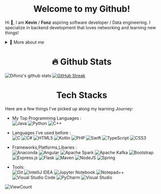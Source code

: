 <h1 align="center"> Welcome to my Github! </h1>
<p align="center">
  
 Hi 👋, I am **Kevin** / **Fonz** aspiring software developer / Data engineering. I specialize in backend development that loves networking and learning new things!
</p>

<details>
  <summary>🧑 More about me</summary>

- 🔭 I’m currently on a journey to becoming a **software developer** / **Data engineer!**
- 🌱 I’m currently learning **everything I can!**

</details>

<h1 align = "center">🔥 Github Stats </h1> 
<p align="center">
  
![Difonz's github stats](https://github-readme-stats.vercel.app/api?username=difonz&show_icons=true&theme=dark&title_color=40826D&text_color=FFFFFF&icon_color=40826D&border_color=FFFFFF&bg_color=000000) 
[![GitHub Streak](https://streak-stats.demolab.com?user=difonz&theme=dark&background=000000&border=FFFFFF&ring=40826D&stroke=40826D&fire=B32424&currStreakNum=B32424&sideNums=40826D&currStreakLabel=40826D&sideLabels=40826D&dates=EBEBEB&excludeDaysLabel=EBEBEB)](https://git.io/streak-stats)

</p>


<h1 align="center">Tech Stacks</h1>


<p align="left">
Here are a few things I've picked up along my learning Journey:
</p>

- My Top Programming Languages : <br/>
![Java](https://img.shields.io/badge/-Java-05122A?style=flat&logoColor=FFA518)
![Python](https://img.shields.io/badge/-Python-05122A?style=flat&logo=python)
![C++](https://img.shields.io/badge/-C++-05122A?style=flat&logo=c%2B%2B)

- Languages I've used before : <br/>
![C](https://img.shields.io/badge/-C-05122A?style=flat&logo=c)
![C#](https://img.shields.io/badge/-C%23-05122A?style=flat&logo=csharp)
![HTML5](https://img.shields.io/badge/-HTML5-05122A?style=flat&logo=html5)
![Kotlin](https://img.shields.io/badge/-Kotlin-05122A?style=flat&logo=kotlin)
![PHP](https://img.shields.io/badge/-PHP-05122A?style=flat&logo=php)
![Swift](https://img.shields.io/badge/-Swift-05122A?style=flat&logo=swift)
![TypeScript](https://img.shields.io/badge/-TypeScript-05122A?style=flat&logo=typescript)
![CSS3](https://img.shields.io/badge/-CSS3-05122A?style=flat&logo=css3)


- Frameworks,Platforms,Libaries :<br/>
![Anaconda](https://img.shields.io/badge/-Anaconda-05122A?style=flat&logo=anaconda)
![Angular](https://img.shields.io/badge/-Angular-05122A?style=flat&logo=angular)
![Apache Spark](https://img.shields.io/badge/-Apache%20Spark-05122A?style=flat&logo=apachespark)
![Apache Kafka](https://img.shields.io/badge/-Apache%20Kafka-05122A?style=flat&logo=apachekafka)
![Bootstrap](https://img.shields.io/badge/-Bootstrap-05122A?style=flat&logo=bootstrap)
![Express.js](https://img.shields.io/badge/-Express.js-05122A?style=flat&logo=express)
![Flask](https://img.shields.io/badge/-Flask-05122A?style=flat&logo=flask)
![Maven](https://img.shields.io/badge/-Maven-05122A?style=flat&logo=apachemaven)
![NodeJS](https://img.shields.io/badge/-Node.js-05122A?style=flat&logo=node.js)
![Spring](https://img.shields.io/badge/-Spring-05122A?style=flat&logo=spring)

- Tools: <br />
![Git](https://img.shields.io/badge/-Git-05122A?style=flat&logo=git)
![IntelliJ IDEA](https://img.shields.io/badge/-IntelliJ%20IDEA-05122A?style=flat&logo=intellij-idea)
![Jupyter Notebook](https://img.shields.io/badge/-Jupyter-05122A?style=flat&logo=jupyter)
![Notepad++](https://img.shields.io/badge/-Notepad++-05122A?style=flat&logo=notepadplusplus)
![Visual Studio Code](https://img.shields.io/badge/-VS%20Code-05122A?style=flat&logo=visual-studio-code)
![PyCharm](https://img.shields.io/badge/-PyCharm-05122A?style=flat&logo=pycharm)
![Visual Studio](https://img.shields.io/badge/-Visual%20Studio-05122A?style=flat&logo=visual-studio)



![ViewCount](https://komarev.com/ghpvc/?username=difonz&color=40826D)

